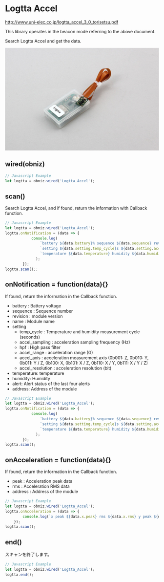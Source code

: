 # Logtta Accel

http://www.uni-elec.co.jp/logtta_accel_3_0_torisetsu.pdf

This library operates in the beacon mode referring to the above document.

Search Logtta Accel and get the data.

![](image.jpg)

## wired(obniz)

```javascript
// Javascript Example
let logtta = obniz.wired('Logtta_Accel');
```

## scan()

Search Logtta Accel, and if found, return the information with Callback function.

```javascript
// Javascript Example
let logtta = obniz.wired('Logtta_Accel');
logtta.onNotification = (data => {
            console.log(
                `battery ${data.battery}% sequence ${data.sequence} revision ${data.revision} name:${data.name}\n` +
                `setting ${data.setting.temp_cycle}s ${data.setting.accel_sampling}Hz HPF:${data.setting.hpf} ${data.setting.accel_range}G ${data.setting.accel_axis} ${data.setting.accel_resolution}bit\n` +
                `temperature ${data.temperature} humidity ${data.humidity} alert ${data.alert} address ${data.address}`,
              );
        });
logtta.scan();;
```

## onNotification = function(data){}

If found, return the information in the Callback function.

- battery : Battery voltage
- sequence : Sequence number
- revision : module version
- name : Module name
- setting
    - temp_cycle : Temperature and humidity measurement cycle (seconds)
    - accel_sampling : acceleration sampling frequency (Hz)
    - hpf : High pass filter
    - accel_range : acceleration range (G)
    - accel_axis : acceleration measurement axis (0b001: Z, 0b010: Y, 0b011: Y / Z, 0b100: X, 0b101: X / Z, 0b110: X / Y, 0b111: X / Y / Z)
    - accel_resolution : acceleration resolution (bit)
- temperature: temperature
- humidity: Humidity
- alert: Alert status of the last four alerts
- address: Address of the module

```javascript
// Javascript Example
let logtta = obniz.wired('Logtta_Accel');
logtta.onNotification = (data => {
            console.log(
                `battery ${data.battery}% sequence ${data.sequence} revision ${data.revision} name:${data.name}\n` +
                `setting ${data.setting.temp_cycle}s ${data.setting.accel_sampling}Hz HPF:${data.setting.hpf} ${data.setting.accel_range}G ${data.setting.accel_axis} ${data.setting.accel_resolution}bit\n` +
                `temperature ${data.temperature} humidity ${data.humidity} alert ${data.alert} address ${data.address}`,
              );
        });
logtta.scan();
```

## onAcceleration = function(data){}

If found, return the information in the Callback function.

- peak : Acceleration peak data
- rms : Acceleration RMS data
- address : Address of the module

```javascript
// Javascript Example
let logtta = obniz.wired('Logtta_Accel');
logtta.onAcceleration = (data => {
        console.log(`x peak ${data.x.peak} rms ${data.x.rms} y peak ${data.y.peak} rms ${data.y.rms} z peak ${data.z.peak} rms ${data.z.rms} address ${data.address}`);
    });
logtta.scan();
```

## end()

スキャンを終了します。

```javascript
// Javascript Example
let logtta = obniz.wired('Logtta_Accel');
logtta.end();
```
